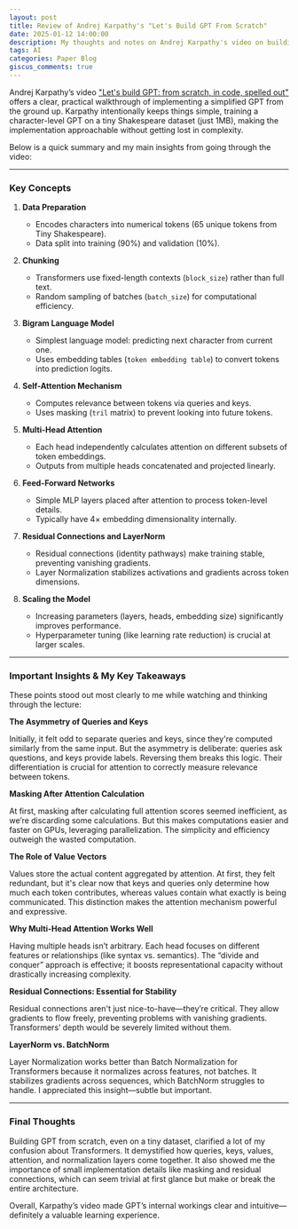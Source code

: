 ```yaml
---
layout: post
title: Review of Andrej Karpathy's "Let's Build GPT From Scratch"
date: 2025-01-12 14:00:00
description: My thoughts and notes on Andrej Karpathy's video on building GPT from scratch
tags: AI
categories: Paper Blog
giscus_comments: true
---
```


Andrej Karpathy’s video ["Let's build GPT: from scratch, in code, spelled out"](https://www.youtube.com/watch?v=kCc8FmEb1nY) offers a clear, practical walkthrough of implementing a simplified GPT from the ground up. Karpathy intentionally keeps things simple, training a character-level GPT on a tiny Shakespeare dataset (just 1MB), making the implementation approachable without getting lost in complexity.

Below is a quick summary and my main insights from going through the video:

---

### Key Concepts

1. **Data Preparation**
   - Encodes characters into numerical tokens (65 unique tokens from Tiny Shakespeare).
   - Data split into training (90%) and validation (10%).

2. **Chunking**
   - Transformers use fixed-length contexts (`block_size`) rather than full text.
   - Random sampling of batches (`batch_size`) for computational efficiency.

3. **Bigram Language Model**
   - Simplest language model: predicting next character from current one.
   - Uses embedding tables (`token embedding table`) to convert tokens into prediction logits.

3. **Self-Attention Mechanism**
   - Computes relevance between tokens via queries and keys.
   - Uses masking (`tril` matrix) to prevent looking into future tokens.

4. **Multi-Head Attention**
   - Each head independently calculates attention on different subsets of token embeddings.
   - Outputs from multiple heads concatenated and projected linearly.

5. **Feed-Forward Networks**
   - Simple MLP layers placed after attention to process token-level details.
   - Typically have 4× embedding dimensionality internally.

5. **Residual Connections and LayerNorm**
   - Residual connections (identity pathways) make training stable, preventing vanishing gradients.
   - Layer Normalization stabilizes activations and gradients across token dimensions.

6. **Scaling the Model**
   - Increasing parameters (layers, heads, embedding size) significantly improves performance.
   - Hyperparameter tuning (like learning rate reduction) is crucial at larger scales.

---

### Important Insights & My Key Takeaways

These points stood out most clearly to me while watching and thinking through the lecture:

**The Asymmetry of Queries and Keys**

Initially, it felt odd to separate queries and keys, since they're computed similarly from the same input. But the asymmetry is deliberate: queries ask questions, and keys provide labels. Reversing them breaks this logic. Their differentiation is crucial for attention to correctly measure relevance between tokens.

**Masking After Attention Calculation**

At first, masking after calculating full attention scores seemed inefficient, as we’re discarding some calculations. But this makes computations easier and faster on GPUs, leveraging parallelization. The simplicity and efficiency outweigh the wasted computation.

**The Role of Value Vectors**

Values store the actual content aggregated by attention. At first, they felt redundant, but it's clear now that keys and queries only determine how much each token contributes, whereas values contain what exactly is being communicated. This distinction makes the attention mechanism powerful and expressive.

**Why Multi-Head Attention Works Well**

Having multiple heads isn’t arbitrary. Each head focuses on different features or relationships (like syntax vs. semantics). The “divide and conquer” approach is effective; it boosts representational capacity without drastically increasing complexity.

**Residual Connections: Essential for Stability**

Residual connections aren't just nice-to-have—they’re critical. They allow gradients to flow freely, preventing problems with vanishing gradients. Transformers’ depth would be severely limited without them.

**LayerNorm vs. BatchNorm**

Layer Normalization works better than Batch Normalization for Transformers because it normalizes across features, not batches. It stabilizes gradients across sequences, which BatchNorm struggles to handle. I appreciated this insight—subtle but important.

---

### Final Thoughts

Building GPT from scratch, even on a tiny dataset, clarified a lot of my confusion about Transformers. It demystified how queries, keys, values, attention, and normalization layers come together. It also showed me the importance of small implementation details like masking and residual connections, which can seem trivial at first glance but make or break the entire architecture.

Overall, Karpathy’s video made GPT’s internal workings clear and intuitive—definitely a valuable learning experience.
